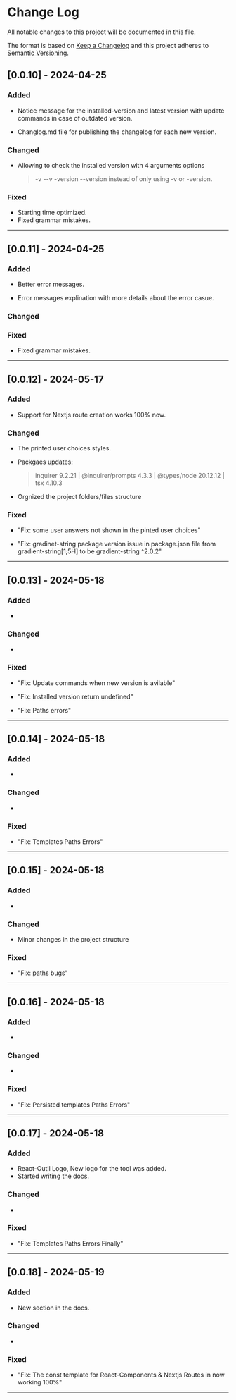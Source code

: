 # Change Log

All notable changes to this project will be documented in this file.

The format is based on [Keep a Changelog](http://keepachangelog.com/)
and this project adheres to [Semantic Versioning](http://semver.org/).

## [0.0.10] - 2024-04-25

### Added

- Notice message for the installed-version and latest version with update commands in case of outdated version.

- Changlog.md file for publishing the changelog for each new version.

### Changed

- Allowing to check the installed version with 4 arguments options
  > -v --v -version --version
  > instead of only using -v or -version.

### Fixed

- Starting time optimized.
- Fixed grammar mistakes.

---

## [0.0.11] - 2024-04-25

### Added

- Better error messages.

- Error messages explination with more details about the error casue.

### Changed

### Fixed

- Fixed grammar mistakes.

---

## [0.0.12] - 2024-05-17

### Added

- Support for Nextjs route creation works 100% now.

### Changed

- The printed user choices styles.

- Packgaes updates:

  > inquirer 9.2.21 | @inquirer/prompts 4.3.3 | @types/node 20.12.12 | tsx 4.10.3

- Orgnized the project folders/files structure

### Fixed

- "Fix: some user answers not shown in the pinted user choices"

- "Fix: gradinet-string package version issue in package.json file from gradient-string[1;5H] to be gradient-string ^2.0.2"

---

## [0.0.13] - 2024-05-18

### Added

-

### Changed

-

### Fixed

- "Fix: Update commands when new version is avilable"

- "Fix: Installed version return undefined"

- "Fix: Paths errors"

---

## [0.0.14] - 2024-05-18

### Added

-

### Changed

-

### Fixed

- "Fix: Templates Paths Errors"

---

## [0.0.15] - 2024-05-18

### Added

-

### Changed

- Minor changes in the project structure

### Fixed

- "Fix: paths bugs"

---

## [0.0.16] - 2024-05-18

### Added

-

### Changed

-

### Fixed

- "Fix: Persisted templates Paths Errors"

---

## [0.0.17] - 2024-05-18

### Added

- React-Outil Logo, New logo for the tool was added.
- Started writing the docs.

### Changed

-

### Fixed

- "Fix: Templates Paths Errors Finally"

---

## [0.0.18] - 2024-05-19

### Added

- New section in the docs.

### Changed

-

### Fixed

- "Fix: The const template for React-Components & Nextjs Routes in now working 100%"

---
